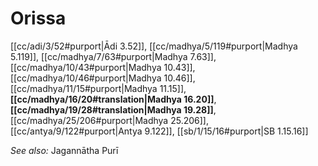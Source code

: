 # Orissa

[[cc/adi/3/52#purport|Ādi 3.52]], [[cc/madhya/5/119#purport|Madhya 5.119]], [[cc/madhya/7/63#purport|Madhya 7.63]], [[cc/madhya/10/43#purport|Madhya 10.43]], [[cc/madhya/10/46#purport|Madhya 10.46]], [[cc/madhya/11/15#purport|Madhya 11.15]], **[[cc/madhya/16/20#translation|Madhya 16.20]]**, **[[cc/madhya/19/28#translation|Madhya 19.28]]**, [[cc/madhya/25/206#purport|Madhya 25.206]], [[cc/antya/9/122#purport|Antya 9.122]], [[sb/1/15/16#purport|SB 1.15.16]]


*See also:* Jagannātha Purī
